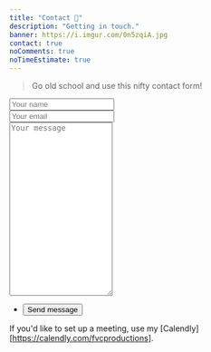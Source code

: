 ```yaml
---
title: "Contact 📨️"
description: "Getting in touch."
banner: https://i.imgur.com/0n5zqiA.jpg
contact: true
noComments: true
noTimeEstimate: true
---
```


> Go old school and use this nifty contact form!

<section class="contact-form">
  <form method="POST" action="https://formspree.io/hello@fvcproductions.com">
    <div class="field half first">
      <input autocomplete="on" type="text" name="name" placeholder="Your name">
    </div>
    <div class="field half">
      <input autocomplete="on" type="email" name="email" placeholder="Your email">
    </div>
    <div class="field">
      <textarea spellcheck="true" rows="20" name="message" id="message" placeholder="Your message"></textarea>
    </div>
    <ul class="actions">
      <li>
        <input type="submit" value="Send message" class="button big">
      </li>
    </ul>
    <input type="hidden" name="_subject" value="FVCproductions - New Contact Message 📥" />
  </form>
</section>

If you'd like to set up a meeting, use my [Calendly][https://calendly.com/fvcproductions].

<!-- Chat Bot -->

<!-- <script src="https://app.engati.com/static/js/chat_widget.js"></script>
<script>EngtChat.init({"bot_key": "48eb665693764723", "e":"p", "bot_name":"FVCproductions","welcome_msg":true});</script> -->
